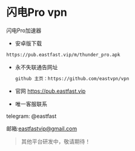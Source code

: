 # 闪电Pro vpn
闪电Pro加速器

* 安卓版下载
```html
https://pub.eastfast.vip/m/thunder_pro.apk
```

* 永不失联通告网址
  ```html
  github 主页：https://github.com/eastvpn/vpn
  ```
* 官网
https://pub.eastfast.vip

* 唯一客服联系

telegram: @eastfast

邮箱:eastfastvip@gmail.com

> 其他平台研发中，敬请期待！
